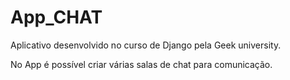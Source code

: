 # App_CHAT

Aplicativo desenvolvido no curso de Django pela Geek university.

No App é possível criar várias salas de chat para comunicação.
